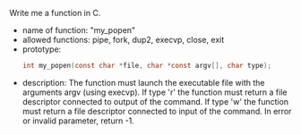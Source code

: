 Write me a function in C.

- name of function: "my_popen"
- allowed functions: pipe, fork, dup2, execvp, close, exit
- prototype:
  ```c
  int my_popen(const char *file, char *const argv[], char type);
  ```
- description:
  The function must launch the executable file with the arguments argv (using execvp). If type 'r' the function must return a file descriptor connected to output of the command. If type 'w' the function must return a file descriptor connected to input of the command. In error or invalid parameter, return -1.

